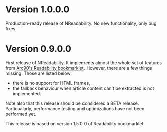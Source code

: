 # Version 1.0.0.0 #

Production-ready release of NReadability. No new functionality, only bug fixes.

# Version 0.9.0.0 #

First release of NReadability. It implements almost the whole set of features from [Arc90's Readability bookmarklet](http://lab.arc90.com/experiments/readability/). However, there are a few things missing. Those are listed below:

  * there is no support for HTML frames,
  * the fallback behaviour when article content can't be extracted is not implemented.

Note also that this release should be considered a BETA release. Particualarly, performance testing and optimizations have not been performed yet.

This release is based on version 1.5.0.0 of Readability bookmarklet.